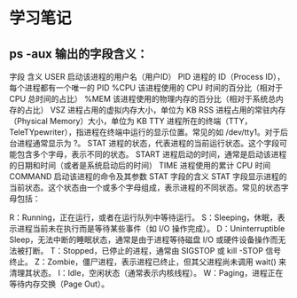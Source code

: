 # 学习笔记
## ps -aux 输出的字段含义：
字段	含义
USER	启动该进程的用户名（用户ID）
PID	进程的 ID（Process ID），每个进程都有一个唯一的 PID
%CPU	该进程使用的 CPU 时间的百分比（相对于 CPU 总时间的占比）
%MEM	该进程使用的物理内存的百分比（相对于系统总内存的占比）
VSZ	进程占用的虚拟内存大小，单位为 KB
RSS	进程占用的常驻内存（Physical Memory）大小，单位为 KB
TTY	进程所在的终端（TTY，TeleTYpewriter），指进程在终端中运行的显示位置。常见的如 /dev/tty1。对于后台进程通常显示为 ?。
STAT	进程的状态，代表进程的当前运行状态。这个字段可能包含多个字母，表示不同的状态。
START	进程启动的时间，通常是启动该进程的日期和时间（或者是系统启动后的时间）
TIME	进程使用的累计 CPU 时间
COMMAND	启动该进程的命令及其参数
STAT 字段的含义
STAT 字段显示进程的当前状态。这个状态由一个或多个字母组成，表示进程的不同状态。常见的状态字母包括：

R：Running，正在运行，或者在运行队列中等待运行。
S：Sleeping，休眠，表示进程当前未在执行而是等待某些事件（如 I/O 操作完成）。
D：Uninterruptible Sleep，无法中断的睡眠状态，通常是由于进程等待磁盘 I/O 或硬件设备操作而无法被打断。
T：Stopped，已停止的进程，通常由 SIGSTOP 或 kill -STOP 信号终止。
Z：Zombie，僵尸进程，表示进程已终止，但其父进程尚未调用 wait() 来清理其状态。
I：Idle，空闲状态（通常表示内核线程）。
W：Paging，进程正在等待内存交换（Page Out）。




